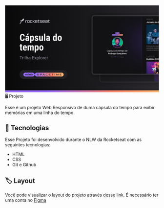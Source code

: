 <p aign="center">
<img src=".github/preview.png" alt="Demonstração do projeto" widht="100% /> 

## 🖥️ Projeto
Esse é um projeto Web Responsivo de duma cápsula do tempo para exibir memórias em uma linha do tempo.

## 🚀 Tecnologias
Esse Projeto foi desenvolvido durante o NLW da Rocketseat com as seguintes tecnologias:

- HTML
- CSS
- Git e Github

## 🏷️ Layout
Você pode visualizar o layout do projeto através [desse link](https://www.figma.com/file/ofVXM54OzYByzchTiylWEe/Cápsula-do-tempo-•-Trilha-Explorer-(Community)?type=design&node-id=306-3&t=Hi7aR40N4eVfgU6i-0).
É necessário ter uma conta no [Figma](https://www.figma.com)
